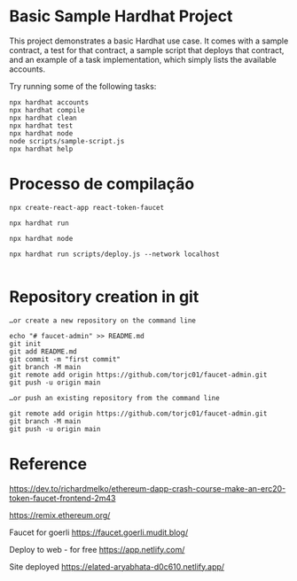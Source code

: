 # Basic Sample Hardhat Project

This project demonstrates a basic Hardhat use case. It comes with a sample contract, a test for that contract, a sample script that deploys that contract, and an example of a task implementation, which simply lists the available accounts.

Try running some of the following tasks:

```shell
npx hardhat accounts
npx hardhat compile
npx hardhat clean
npx hardhat test
npx hardhat node
node scripts/sample-script.js
npx hardhat help
```

# Processo de compilação

```
npx create-react-app react-token-faucet

npx hardhat run

npx hardhat node 

npx hardhat run scripts/deploy.js --network localhost


```



# Repository creation in git

```
…or create a new repository on the command line

echo "# faucet-admin" >> README.md
git init
git add README.md
git commit -m "first commit"
git branch -M main
git remote add origin https://github.com/torjc01/faucet-admin.git
git push -u origin main

…or push an existing repository from the command line

git remote add origin https://github.com/torjc01/faucet-admin.git
git branch -M main
git push -u origin main
```
# Reference 

https://dev.to/richardmelko/ethereum-dapp-crash-course-make-an-erc20-token-faucet-frontend-2m43


https://remix.ethereum.org/


Faucet for goerli 
https://faucet.goerli.mudit.blog/


Deploy to web - for free
https://app.netlify.com/


Site deployed
https://elated-aryabhata-d0c610.netlify.app/

